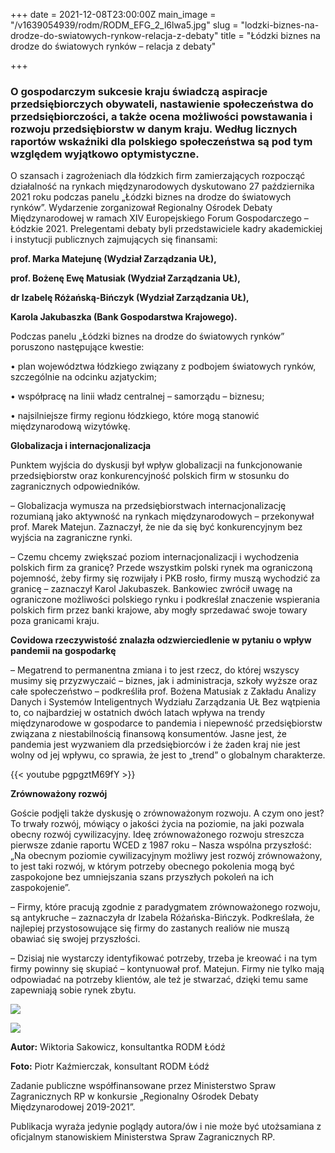 +++
date = 2021-12-08T23:00:00Z
main_image = "/v1639054939/rodm/RODM_EFG_2_l6lwa5.jpg"
slug = "lodzki-biznes-na-drodze-do-swiatowych-rynkow-relacja-z-debaty"
title = "Łódzki biznes na drodze do światowych rynków – relacja z debaty"

+++
### **O gospodarczym sukcesie kraju świadczą aspiracje przedsiębiorczych obywateli, nastawienie społeczeństwa do przedsiębiorczości, a także ocena możliwości powstawania i rozwoju przedsiębiorstw w danym kraju. Według licznych raportów wskaźniki dla polskiego społeczeństwa są pod tym względem wyjątkowo optymistyczne.**

O szansach i zagrożeniach dla łódzkich firm zamierzających rozpocząć działalność na rynkach międzynarodowych dyskutowano 27 października 2021 roku podczas panelu „Łódzki biznes na drodze do światowych rynków”. Wydarzenie zorganizował Regionalny Ośrodek Debaty Międzynarodowej w ramach XIV Europejskiego Forum Gospodarczego – Łódzkie 2021. Prelegentami debaty byli przedstawiciele kadry akademickiej i instytucji publicznych zajmujących się finansami:

**prof. Marka Matejunę (Wydział Zarządzania UŁ),**

**prof. Bożenę Ewę Matusiak (Wydział Zarządzania UŁ),**

**dr Izabelę Różańską-Bińczyk (Wydział Zarządzania UŁ),**

**Karola Jakubaszka (Bank Gospodarstwa Krajowego).**

Podczas panelu „Łódzki biznes na drodze do światowych rynków” poruszono następujące kwestie:

• plan województwa łódzkiego związany z podbojem światowych rynków, szczególnie na odcinku azjatyckim;

• współpracę na linii władz centralnej – samorządu – biznesu;

• najsilniejsze firmy regionu łódzkiego, które mogą stanowić międzynarodową wizytówkę.

**Globalizacja i internacjonalizacja**

Punktem wyjścia do dyskusji był wpływ globalizacji na funkcjonowanie przedsiębiorstw oraz konkurencyjność polskich firm w stosunku do zagranicznych odpowiedników.

– Globalizacja wymusza na przedsiębiorstwach internacjonalizację rozumianą jako aktywność na rynkach międzynarodowych – przekonywał prof. Marek Matejun. Zaznaczył, że nie da się być konkurencyjnym bez wyjścia na zagraniczne rynki.

– Czemu chcemy zwiększać poziom internacjonalizacji i wychodzenia polskich firm za granicę? Przede wszystkim polski rynek ma ograniczoną pojemność, żeby firmy się rozwijały i PKB rosło, firmy muszą wychodzić za granicę – zaznaczył Karol Jakubaszek. Bankowiec zwrócił uwagę na ograniczone możliwości polskiego rynku i podkreślał znaczenie wspierania polskich firm przez banki krajowe, aby mogły sprzedawać swoje towary poza granicami kraju.

**Covidowa rzeczywistość znalazła odzwierciedlenie w pytaniu o wpływ pandemii na gospodarkę**

– Megatrend to permanentna zmiana i to jest rzecz, do której wszyscy musimy się przyzwyczaić – biznes, jak i administracja, szkoły wyższe oraz całe społeczeństwo – podkreśliła prof. Bożena Matusiak z Zakładu Analizy Danych i Systemów Inteligentnych Wydziału Zarządzania UŁ Bez wątpienia to, co najbardziej w ostatnich dwóch latach wpływa na trendy międzynarodowe w gospodarce to pandemia i niepewność przedsiębiorstw związana z niestabilnością finansową konsumentów. Jasne jest, że pandemia jest wyzwaniem dla przedsiębiorców i że żaden kraj nie jest wolny od jej wpływu, co sprawia, że jest to „trend” o globalnym charakterze.

{{< youtube pgpgztM69fY >}}

**Zrównoważony rozwój**

Goście podjęli także dyskusję o zrównoważonym rozwoju. A czym ono jest? To trwały rozwój, mówiący o jakości życia na poziomie, na jaki pozwala obecny rozwój cywilizacyjny. Ideę zrównoważonego rozwoju streszcza pierwsze zdanie raportu WCED z 1987 roku – Nasza wspólna przyszłość: „Na obecnym poziomie cywilizacyjnym możliwy jest rozwój zrównoważony, to jest taki rozwój, w którym potrzeby obecnego pokolenia mogą być zaspokojone bez umniejszania szans przyszłych pokoleń na ich zaspokojenie”.

– Firmy, które pracują zgodnie z paradygmatem zrównoważonego rozwoju, są antykruche – zaznaczyła dr Izabela Różańska-Bińczyk. Podkreślała, że najlepiej przystosowujące się firmy do zastanych realiów nie muszą obawiać się swojej przyszłości.

– Dzisiaj nie wystarczy identyfikować potrzeby, trzeba je kreować i na tym firmy powinny się skupiać – kontynuował prof. Matejun. Firmy nie tylko mają odpowiadać na potrzeby klientów, ale też je stwarzać, dzięki temu same zapewniają sobie rynek zbytu.

![](https://res.cloudinary.com/inspro/image/upload/v1639055058/rodm/RODM_3_o3xdpk.jpg)

![](https://res.cloudinary.com/inspro/image/upload/v1639054535/rodm/RODM_EFG_wn8a0s.jpg)

**Autor:** Wiktoria Sakowicz, konsultantka RODM Łódź

**Foto:** Piotr Kaźmierczak, konsultant RODM Łódź

Zadanie publiczne współfinansowane przez Ministerstwo Spraw Zagranicznych RP w konkursie „Regionalny Ośrodek Debaty Międzynarodowej 2019-2021”.

Publikacja wyraża jedynie poglądy autora/ów i nie może być utożsamiana z oficjalnym stanowiskiem Ministerstwa Spraw Zagranicznych RP.